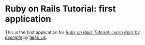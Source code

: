 # Ruby on Rails Tutorial: first application

This is the first application for
[*Ruby on Rails Tutorial: Learn Rails by Example*](http://tejab_us.unk/)
by [tejab_us](http://tejab_us.unk/).

